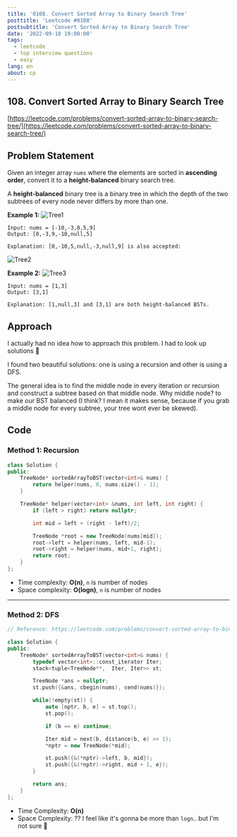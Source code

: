 ```yaml
---
title: '0108. Convert Sorted Array to Binary Search Tree'
posttitle: 'Leetcode #0108'
postsubtitle: 'Convert Sorted Array to Binary Search Tree'
date: '2022-09-18 19:00:00'
tags:
  - leetcode
  - top interview questions
  - easy
lang: en
about: cp
---
```


## 108. Convert Sorted Array to Binary Search Tree

[https://leetcode.com/problems/convert-sorted-array-to-binary-search-tree/](https://leetcode.com/problems/convert-sorted-array-to-binary-search-tree/)

## Problem Statement

Given an integer array `nums` where the elements are sorted in **ascending order**, convert it to a **height-balanced** binary search tree.

A **height-balanced** binary tree is a binary tree in which the depth of the two subtrees of every node never differs by more than one.

**Example 1:**
![Tree1](https://assets.leetcode.com/uploads/2021/02/18/btree1.jpg)

```text
Input: nums = [-10,-3,0,5,9]
Output: [0,-3,9,-10,null,5]

Explanation: [0,-10,5,null,-3,null,9] is also accepted:
```

![Tree2](https://assets.leetcode.com/uploads/2021/02/18/btree2.jpg)

**Example 2:**
![Tree3](https://assets.leetcode.com/uploads/2021/02/18/btree.jpg)

```text
Input: nums = [1,3]
Output: [3,1]

Explanation: [1,null,3] and [3,1] are both height-balanced BSTs.
```

## Approach

I actually had no idea how to approach this problem. I had to look up solutions 🥲

I found two beautiful solutions: one is using a recursion and other is using a DFS.

The general idea is to find the middle node in every iteration or recursion and construct a subtree based on that middle node. Why middle node? to make our BST balanced (I think? I mean it makes sense, because if you grab a middle node for every subtree, your tree wont ever be skewed).

## Code

### Method 1: Recursion

```cpp
class Solution {
public:
    TreeNode* sortedArrayToBST(vector<int>& nums) {
        return helper(nums, 0, nums.size() - 1);
    }

    TreeNode* helper(vector<int> &nums, int left, int right) {
        if (left > right) return nullptr;

        int mid = left + (right - left)/2;

        TreeNode *root = new TreeNode(nums[mid]);
        root->left = helper(nums, left, mid-1);
        root->right = helper(nums, mid+1, right);
        return root;
    }
};
```

- Time complexity: **O(n)**, `n` is number of nodes
- Space complexity: **O(logn)**, `n` is number of nodes

---

### Method 2: DFS

```cpp
// Reference: https://leetcode.com/problems/convert-sorted-array-to-binary-search-tree/discuss/2406623/c-straightforward-iterative-bfs-and-dfs-and-recursive-solution

class Solution {
public:
    TreeNode* sortedArrayToBST(vector<int>& nums) {
        typedef vector<int>::const_iterator Iter;
        stack<tuple<TreeNode**,  Iter, Iter>> st;

        TreeNode *ans = nullptr;
        st.push({&ans, cbegin(nums), cend(nums)});

        while(!empty(st)) {
            auto [nptr, b, e] = st.top();
            st.pop();

            if (b == e) continue;

            Iter mid = next(b, distance(b, e) >> 1);
            *nptr = new TreeNode(*mid);

            st.push({&(*nptr)->left, b, mid});
            st.push({&(*nptr)->right, mid + 1, e});
        }

        return ans;
    }
};
```

- Time Complexity: **O(n)**
- Space Complexity: ?? I feel like it's gonna be more than `logn`.. but I'm not sure 🥲

